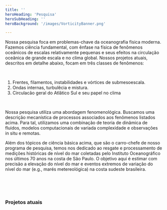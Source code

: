 ```yaml
---
title: ''
heroHeading: 'Pesquisa'
heroSubHeading: ''
heroBackground: '/images/VorticityBanner.png'

---
```


Nossa pesquisa foca em problemas-chave da oceanografia física moderna. Fazemos ciência fundamental, com ênfase na física de fenômenos oceânicos de escalas relativamente pequenas e seus efeitos na circulação oceânica de grande escala e no clima global. Nossos projetos atuais, descritos em detalhe abaixo, focam em três classes de fenômenos:

<br>

1. Frentes, filamentos, instabilidades e vórtices de submesoescala. 
2. Ondas internas, turbulêcia e mistura.
3. Circulacão geral do Atlâtico Sul e seu papel no clima

<br>

Nossa pesquisa utiliza uma abordagem fenomenológica. Buscamos uma descrição mecanística de processos associados aos fenômenos listados acima. Para tal, utilizamos uma combinação de teoria de dinâmica de fluidos, modelos computacionais de variada complexidade e observações in situ e remotas.

Além dos tópicos de ciência básica acima, que são o carro-chefe de nosso programa de pesquisa, temos nos dedicado ao resgate e processamento de medições históricas de nível do mar coletadas pelo Instituto Oceanográfico nos últimos 70 anos na costa de São Paulo. O objetivo aqui é estimar com precisão a elevação do nível do mar e eventos extremos de variação do nível do mar (e.g., marés metereológica) na costa sudeste brasileira.



<br>
<br>
<br>

### Projetos atuais